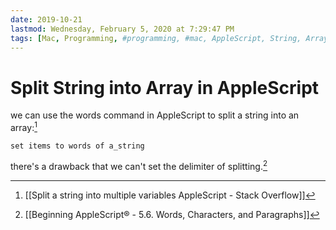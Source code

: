 ```yaml
---
date: 2019-10-21
lastmod: Wednesday, February 5, 2020 at 7:29:47 PM
tags: [Mac, Programming, #programming, #mac, AppleScript, String, Array, List, #applescript, #string, #array, #list]
---
```

# Split String into Array in AppleScript


we can use the words command in AppleScript to split a string into an array:[^2B4F211BAD9E]

```applescript
set items to words of a_string
```

there's a drawback that we can't set the delimiter of splitting.[^291A94431E84]


[^291A94431E84]: [[Beginning AppleScript® - 5.6. Words, Characters, and Paragraphs]]

[^2B4F211BAD9E]: [[Split a string into multiple variables AppleScript - Stack Overflow]]